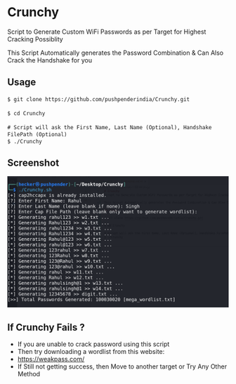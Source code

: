 # Crunchy
Script to Generate Custom WiFi Passwords as per Target for Highest Cracking Possiblity

This Script Automatically generates the Password Combination & Can Also Crack the Handshake for you

## Usage
```
$ git clone https://github.com/pushpenderindia/Crunchy.git

$ cd Crunchy

# Script will ask the First Name, Last Name (Optional), Handshake FilePath (Optional)
$ ./Crunchy 
```

## Screenshot

![Image](Crunchy.png)

## If Crunchy Fails ?

- If you are unable to crack password using this script
- Then try downloading a wordlist from this website:
- https://weakpass.com/
- If Still not getting success, then Move to another target or Try Any Other Method